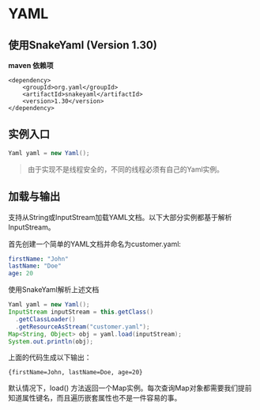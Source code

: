 # YAML
## 使用SnakeYaml (Version 1.30)

**maven 依赖项**
```
<dependency>
    <groupId>org.yaml</groupId>
    <artifactId>snakeyaml</artifactId>
    <version>1.30</version>            
</dependency>
```

## 实例入口

```java
Yaml yaml = new Yaml();
```

>由于实现不是线程安全的，不同的线程必须有自己的Yaml实例。

## 加载与输出
支持从String或InputStream加载YAML文档。以下大部分实例都基于解析InputStream。

首先创建一个简单的YAML文档并命名为customer.yaml:

```yaml
firstName: "John"
lastName: "Doe"
age: 20
```

使用SnakeYaml解析上述文档

```java
Yaml yaml = new Yaml();
InputStream inputStream = this.getClass()
  .getClassLoader()
  .getResourceAsStream("customer.yaml");
Map<String, Object> obj = yaml.load(inputStream);
System.out.println(obj);
```

上面的代码生成以下输出：

```
{firstName=John, lastName=Doe, age=20}
```

默认情况下，load() 方法返回一个Map实例。每次查询Map对象都需要我们提前知道属性键名，而且遍历嵌套属性也不是一件容易的事。

